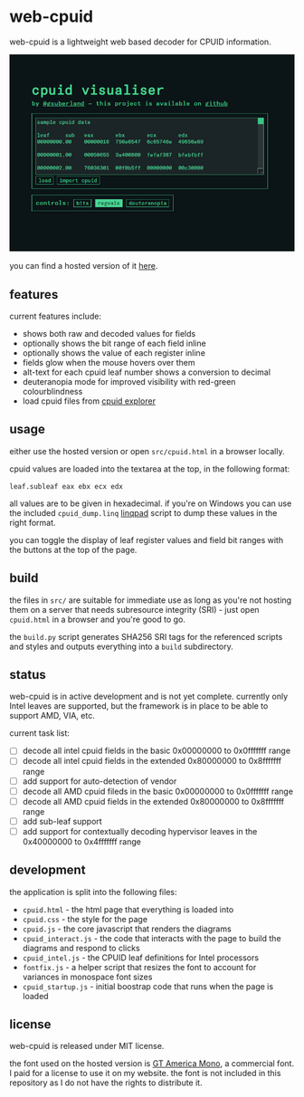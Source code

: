 # web-cpuid

web-cpuid is a lightweight web based decoder for CPUID information.

![screenshot](screenshot.gif)

you can find a hosted version of it [here](https://cpuid.apps.poly.nomial.co.uk/).

## features

current features include:

- shows both raw and decoded values for fields
- optionally shows the bit range of each field inline
- optionally shows the value of each register inline
- fields glow when the mouse hovers over them
- alt-text for each cpuid leaf number shows a conversion to decimal
- deuteranopia mode for improved visibility with red-green colourblindness
- load cpuid files from [cpuid explorer](http://www.flounder.com/cpuid_explorer1.htm)

## usage

either use the hosted version or open `src/cpuid.html` in a browser locally.

cpuid values are loaded into the textarea at the top, in the following format:

```
leaf.subleaf eax ebx ecx edx
```

all values are to be given in hexadecimal. if you're on Windows you can use the included `cpuid_dump.linq` [linqpad](https://www.linqpad.net/) script to dump these values in the right format.

you can toggle the display of leaf register values and field bit ranges with the buttons at the top of the page.

## build

the files in `src/` are suitable for immediate use as long as you're not hosting them on a server that needs subresource integrity (SRI) - just open `cpuid.html` in a browser and you're good to go.

the `build.py` script generates SHA256 SRI tags for the referenced scripts and styles and outputs everything into a `build` subdirectory.

## status

web-cpuid is in active development and is not yet complete. currently only Intel leaves are supported, but the framework is in place to be able to support AMD, VIA, etc.

current task list:

- [ ] decode all intel cpuid fields in the basic 0x00000000 to 0x0fffffff range
- [ ] decode all intel cpuid fields in the extended 0x80000000 to 0x8fffffff range
- [ ] add support for auto-detection of vendor
- [ ] decode all AMD cpuid fileds in the basic 0x00000000 to 0x0fffffff range
- [ ] decode all AMD cpuid fields in the extended 0x80000000 to 0x8fffffff range
- [ ] add sub-leaf support
- [ ] add support for contextually decoding hypervisor leaves in the 0x40000000 to 0x4fffffff range

## development

the application is split into the following files:

- `cpuid.html` - the html page that everything is loaded into
- `cpuid.css` - the style for the page
- `cpuid.js` - the core javascript that renders the diagrams
- `cpuid_interact.js` - the code that interacts with the page to build the diagrams and respond to clicks
- `cpuid_intel.js` - the CPUID leaf definitions for Intel processors
- `fontfix.js` - a helper script that resizes the font to account for variances in monospace font sizes
- `cpuid_startup.js` - initial boostrap code that runs when the page is loaded

## license

web-cpuid is released under MIT license.

the font used on the hosted version is [GT America Mono](https://www.grillitype.com/typeface/gt-america), a commercial font. I paid for a license to use it on my website. the font is not included in this repository as I do not have the rights to distribute it.